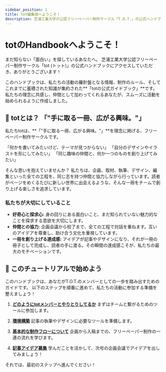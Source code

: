 ```yaml
---
sidebar_position: 1
title: tot編集部へようこそ！
description: 芝浦工業大学の公認フリーペーパー制作サークル「T.O.T.」の公式ハンドブックです。私たちの理念、活動内容、そして一冊を創り上げる文化について紹介します。
---
```


# totのHandbookへようこそ！

まだ知らない「面白い」を探しているあなたへ。
芝浦工業大学公認フリーペーパー制作サークル「tot (トット)」の公式ハンドブックにアクセスしていただき、ありがとうございます！

このハンドブックは、私たちの活動の羅針盤となる情報、制作のルール、そしてこれまでに蓄積された知識が集約された**「totの公式ガイドブック」**です。私たちの理念に共感し、仲間として加わってくれるあなたが、スムーズに活動を始められるように作成しました。

## 🎯 totとは？ 「"手に取る一冊、広がる興味。"」



私たちtotは、**「"手に取る一冊、広がる興味。"」**を理念に掲げる、フリーペーパー制作サークルです。

「何かを書いてみたいけど、テーマが見つからない」
「自分のデザインやイラストを形にしてみたい」
「同じ趣味の仲間と、何か一つのものを創り上げてみたい」

そんな思いを抱えていませんか？ 私たちは、企画、取材、執筆、デザイン、編集といった全ての工程を、同じ志を持つ仲間と協力しながら行っています。読者がページをめくるたびに新しい世界に出会えるような、そんな一冊をチームで創り上げる楽しさを追求しています。

### 私たちが大切にしていること
* **好奇心と探求心:** 身の回りにある面白いこと、まだ知られていない魅力的なことを探求する意欲を大切にします。
* **仲間との協力:** 企画会議から校了まで、全ての工程で対話を重ねます。互いのアイデアを尊重し、助け合う文化を重視しています。
* **一冊を創り上げる達成感:** アイデアが記事やデザインになり、それが一冊の冊子として完成し、読者の手に渡る。その瞬間の達成感こそが、私たちの最大のモチベーションです。

## 📖 このチュートリアルで始めよう

このハンドブックは、あなたがT.O.T.のメンバーとしての一歩を踏み出すためのガイドです。
以下のステップを順番に進めて、私たちの活動に参加する準備を整えましょう！

1.  **[どのようにtotメンバーとやりとりしてるか](./communication-setup.md)**
    まずはチームと繋がるためのツールに参加します。

2.  **[環境構築](./production-environment-setup.md)**
    記事の執筆やデザインに必要なツールを準備します。

3.  **[基本的な制作フローについて](./basic-production-flow.md)**
    企画から入稿までの、フリーペーパー制作の一連の流れを学びます。

4.  **[記事アイデア募集](./first-contribution.md)**
    学んだことを活かして、次号の企画会議でアイデアを出してみましょう！

それでは、最初のステップへ進んでください！